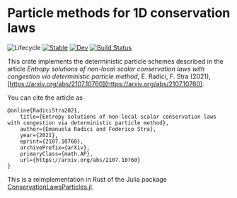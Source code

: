 # Particle methods for 1D conservation laws

![Lifecycle](https://img.shields.io/badge/lifecycle-experimental-orange.svg)<!--
![Lifecycle](https://img.shields.io/badge/lifecycle-maturing-blue.svg)
![Lifecycle](https://img.shields.io/badge/lifecycle-stable-green.svg)
![Lifecycle](https://img.shields.io/badge/lifecycle-retired-orange.svg)
![Lifecycle](https://img.shields.io/badge/lifecycle-archived-red.svg)
![Lifecycle](https://img.shields.io/badge/lifecycle-dormant-blue.svg) -->
[![Stable](https://img.shields.io/badge/docs-stable-blue.svg)](https://FedericoStra.github.io/cons-laws/stable)
[![Dev](https://img.shields.io/badge/docs-dev-blue.svg)](https://FedericoStra.github.io/cons-laws/dev)
[![Build Status](https://github.com/FedericoStra/cons-laws/workflows/CI/badge.svg)](https://github.com/FedericoStra/cons-laws/actions)

This crate implements the deterministic particle schemes described in the article
*Entropy solutions of non-local scalar conservation laws with congestion via deterministic particle method*, E. Radici, F. Stra (2021), [https://arxiv.org/abs/2107.10760](https://arxiv.org/abs/2107.10760).

You can cite the article as

```
@online{RadiciStra2021,
    title={Entropy solutions of non-local scalar conservation laws with congestion via deterministic particle method}, 
    author={Emanuela Radici and Federico Stra},
    year={2021},
    eprint={2107.10760},
    archivePrefix={arXiv},
    primaryClass={math.AP},
    url={https://arxiv.org/abs/2107.10760}
}
```

This is a reimplementation in Rust of the Julia package [ConservationLawsParticles.jl](https://github.com/FedericoStra/ConservationLawsParticles.jl).

